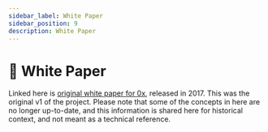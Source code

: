 ```yaml
---
sidebar_label: White Paper
sidebar_position: 9
description: White Paper
---
```

# 📄 White Paper

Linked here is [original white paper for 0x](https://www.0x.org/pdfs/0x_white_paper.pdf), released in 2017. This was the original v1 of the project. Please note that some of the concepts in here are no longer up-to-date, and this information is shared here for historical context, and not meant as a technical reference.
